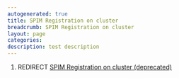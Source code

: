```yaml
---
autogenerated: true
title: SPIM Registration on cluster
breadcrumb: SPIM Registration on cluster
layout: page
categories: 
description: test description
---
```


1.  REDIRECT [SPIM Registration on cluster (deprecated)](SPIM_Registration_on_cluster_deprecated )
